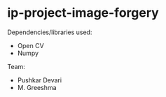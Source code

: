 # ip-project-image-forgery

Dependencies/libraries used:
- Open CV
- Numpy

Team:
- Pushkar Devari
- M. Greeshma

